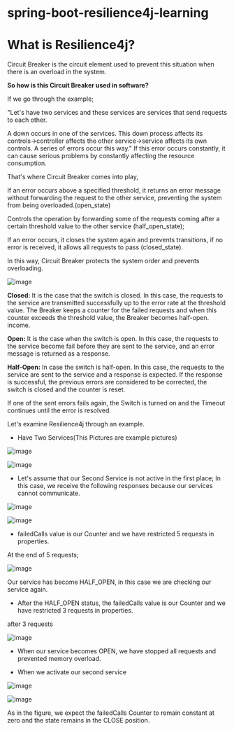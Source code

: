 # spring-boot-resilience4j-learning

# **What is Resilience4j?**

Circuit Breaker is the circuit element used to prevent this situation when there is an overload in the system.

**So how is this Circuit Breaker used in software?**

If we go through the example;

"Let's have two services and these services are services that send requests to each other.

A down occurs in one of the services. This down process affects its controls-\>controller affects the other service-\>service affects its own controls. A series of errors occur this way." If this error occurs constantly, it can cause serious problems by constantly affecting the resource consumption.

That's where Circuit Breaker comes into play,

If an error occurs above a specified threshold, it returns an error message without forwarding the request to the other service, preventing the system from being overloaded.(open\_state)

Controls the operation by forwarding some of the requests coming after a certain threshold value to the other service (half\_open\_state);

If an error occurs, it closes the system again and prevents transitions, if no error is received, it allows all requests to pass (closed\_state).

In this way, Circuit Breaker protects the system order and prevents overloading.

![image](https://user-images.githubusercontent.com/80245013/160360687-169db442-c707-4807-89e6-8d54c47e71ab.png)

**Closed:** It is the case that the switch is closed. In this case, the requests to the service are transmitted successfully up to the error rate at the threshold value. The Breaker keeps a counter for the failed requests and when this counter exceeds the threshold value, the Breaker becomes half-open. income.

**Open:** It is the case when the switch is open. In this case, the requests to the service become fail before they are sent to the service, and an error message is returned as a response.

**Half-Open:** In case the switch is half-open. In this case, the requests to the service are sent to the service and a response is expected. If the response is successful, the previous errors are considered to be corrected, the switch is closed and the counter is reset.

If one of the sent errors fails again, the Switch is turned on and the Timeout continues until the error is resolved.

Let's examine Resilience4j through an example.

- Have Two Services(This Pictures are example pictures)

![image](https://user-images.githubusercontent.com/80245013/160360737-1bf8c49a-42ed-4934-a3e5-357386da6d76.png) 

![image](https://user-images.githubusercontent.com/80245013/160360804-9e0377f4-bc2f-4408-97d3-4522ba1a29ac.png)

- Let's assume that our Second Service is not active in the first place; In this case, we receive the following responses because our services cannot communicate.

![image](https://user-images.githubusercontent.com/80245013/160360937-d2457486-2eb4-4aee-8ba1-02288897bebf.png) 

![image](https://user-images.githubusercontent.com/80245013/160360967-ed923206-ca6e-4047-a426-77a553b7a219.png)

- failedCalls value is our Counter and we have restricted 5 requests in properties.

At the end of 5 requests;

![image](https://user-images.githubusercontent.com/80245013/160361005-609e169f-e71d-44e7-8209-6995551899c2.png)

Our service has become HALF\_OPEN, in this case we are checking our service again.

- After the HALF\_OPEN status, the failedCalls value is our Counter and we have restricted 3 requests in properties.

after 3 requests

![image](https://user-images.githubusercontent.com/80245013/160361035-93fb9c10-a08f-4a99-a83e-de30a01dfd73.png)

- When our service becomes OPEN, we have stopped all requests and prevented memory overload.

- When we activate our second service

![image](https://user-images.githubusercontent.com/80245013/160361068-61204c45-099e-419f-a97e-0b914ae504f5.png)

![image](https://user-images.githubusercontent.com/80245013/160361095-80310b59-773a-4f9b-8ffa-7e2d5a1409c5.png)

As in the figure, we expect the failedCalls Counter to remain constant at zero and the state remains in the CLOSE position.
